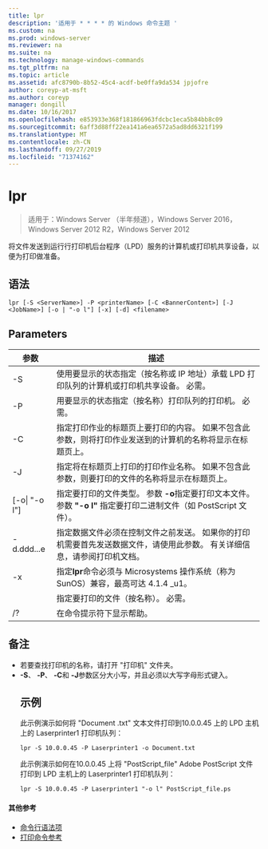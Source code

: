 ```yaml
---
title: lpr
description: '适用于 * * * * 的 Windows 命令主题 '
ms.custom: na
ms.prod: windows-server
ms.reviewer: na
ms.suite: na
ms.technology: manage-windows-commands
ms.tgt_pltfrm: na
ms.topic: article
ms.assetid: afc8790b-8b52-45c4-acdf-be0ffa9da534 jpjofre
author: coreyp-at-msft
ms.author: coreyp
manager: dongill
ms.date: 10/16/2017
ms.openlocfilehash: e853933e368f181866963fdcbc1eca5b84bb8c09
ms.sourcegitcommit: 6aff3d88ff22ea141a6ea6572a5ad8dd6321f199
ms.translationtype: MT
ms.contentlocale: zh-CN
ms.lasthandoff: 09/27/2019
ms.locfileid: "71374162"
---
```

# <a name="lpr"></a>lpr

>适用于：Windows Server （半年频道），Windows Server 2016，Windows Server 2012 R2，Windows Server 2012

将文件发送到运行行打印机后台程序（LPD）服务的计算机或打印机共享设备，以便为打印做准备。  

## <a name="syntax"></a>语法  
```  
lpr [-S <ServerName>] -P <printerName> [-C <BannerContent>] [-J <JobName>] [-o | "-o l"] [-x] [-d] <filename>  
```  
## <a name="parameters"></a>Parameters  

|     参数      |                                                                                                           描述                                                                                                           |
|--------------------|---------------------------------------------------------------------------------------------------------------------------------------------------------------------------------------------------------------------------------|
|  -S <ServerName>   |                                    使用要显示的状态指定（按名称或 IP 地址）承载 LPD 打印队列的计算机或打印机共享设备。 必需。                                    |
|  -P <printerName>  |                                                              用要显示的状态指定（按名称）打印队列的打印机。 必需。                                                              |
| -C <BannerContent> |                指定打印作业的标题页上要打印的内容。 如果不包含此参数，则将打印作业发送到的计算机的名称将显示在标题页上。                 |
|    -J <JobName>    |                           指定将在标题页上打印的打印作业名称。 如果不包含此参数，则要打印的文件的名称将显示在标题页上。                            |
| [-o&#124; "-o l"]  | 指定要打印的文件类型。 参数 **-o**指定要打印文本文件。 参数 **"-o l"** 指定要打印二进制文件（如 PostScript 文件）。 |
|         -d.ddd...e         |              指定数据文件必须在控制文件之前发送。 如果你的打印机需要首先发送数据文件，请使用此参数。 有关详细信息，请参阅打印机文档。               |
|         -x         |                               指定**lpr**命令必须与 Microsystems 操作系统（称为 SunOS）兼容，最高可达 4.1.4 _u1。                                |
|     <FileName>     |                                                                                      指定要打印的文件（按名称）。 必需。                                                                                      |
|         /?         |                                                                                              在命令提示符下显示帮助。                                                                                               |

## <a name="remarks"></a>备注  
- 若要查找打印机的名称，请打开 "打印机" 文件夹。  
- **-S**、 **-P**、 **-C**和 **-J**参数区分大小写，并且必须以大写字母形式键入。  
  ## <a name="BKMK_examples"></a>示例  
  此示例演示如何将 "Document .txt" 文本文件打印到10.0.0.45 上的 LPD 主机上的 Laserprinter1 打印机队列：  
  ```  
  lpr -S 10.0.0.45 -P Laserprinter1 -o Document.txt  
  ```  
  此示例演示如何在10.0.0.45 上将 "PostScript_file" Adobe PostScript 文件打印到 LPD 主机上的 Laserprinter1 打印机队列：  
  ```  
  lpr -S 10.0.0.45 -P Laserprinter1 "-o l" PostScript_file.ps  
  ```  

#### <a name="additional-references"></a>其他参考  
-   [命令行语法项](command-line-syntax-key.md)  
-   [打印命令参考](print-command-reference.md)  
